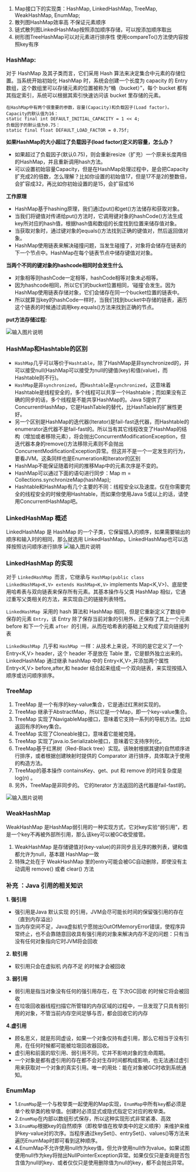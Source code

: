 

1. Map接口下的实现类：HashMap, LinkedHashMap, TreeMap, WeakHashMap, EnumMap;
1. 散列图HashMap效率高 不保证元素顺序
1. 链式散列图LinkedHashMap按照添加顺序存储，可以按添加顺序取出
1. 树形图TreeHashMap可以对元素进行排序性 使用compareTo()方法使内容按照key有序


### HashMap:

对于 HashMap 及其子类而言，它们采用 Hash 算法来决定集合中元素的存储位置。当系统开始初始化 HashMap 时，系统会创建一个长度为 capacity 的 Entry 数组，这个数组里可以存储元素的位置被称为“桶（bucket）”，每个 bucket 都有其指定索引，系统可以根据其索引快速访问该 bucket 里存储的元素。 


```
在HashMap中有两个很重要的参数，容量(Capacity)和负载因子(Load factor)。 
Capacity的默认值为16： 
static final int DEFAULT_INITIAL_CAPACITY = 1 << 4; 
负载因子的默认值为0.75： 
static final float DEFAULT_LOAD_FACTOR = 0.75f; 
```

 **如果HashMap的大小超过了负载因子(load factor)定义的容量，怎么办？** 


- 如果超过了负载因子(默认0.75)，则会重新resize（扩充）一个原来长度两倍的HashMap，并且重新调用hash方法。
- 可以设置初始容量Capacity，但是在HashMap处理过程中，是会把Capacity扩充成2的倍数，怎么理解？比如你设置的初始值17，但是17不是2的整数倍，会扩容成32，再比如你初始设置的是15，会扩容成16

 **工作原理** 
- HashMap基于hashing原理，我们通过put()和get()方法储存和获取对象。
- 当我们将键值对传递给put()方法时，它调用键对象的hashCode()方法生成key所对应的hash值，根据hash值和数组的长度找到位置来储存值对象。
- 当获取对象时，通过键对象的equals()方法找到正确的键值对，然后返回值对象。
- HashMap使用链表来解决碰撞问题，当发生碰撞了，对象将会储存在链表的下一个节点中。HashMap在每个链表节点中储存键值对对象。

 **当两个不同的键对象的hashcode相同时会发生什么** 
- 对象相等则hashCode一定相等，hashCode相等对象未必相等。
- 因为hashcode相同，所以它们的bucket位置相同，‘碰撞’会发生。因为HashMap使用链表存储对象，它们会储存在同一个bucket位置的链表中。
- 所以就算当key的hashCode一样时，当我们找到bucket中存储的链表，遍历这个链表的时候通过调用key.equals()方法来找到正确的节点。

 **put方法存储过程:** 

![输入图片说明](https://gitee.com/uploads/images/2018/0701/130652_b846afcd_1478371.png "clipboard.png")

### HashMap和Hashtable的区别
- `HashMap`几乎可以等价于`Hashtable`，除了HashMap是非synchronized的，并可以接受null(HashMap可以接受为null的键值(key)和值(value)，而Hashtable则不行)。
- `HashMap`是非`synchronized`，而`Hashtable`是`synchronized`，这意味着Hashtable是线程安全的，多个线程可以共享一个Hashtable；而如果没有正确的同步的话，多个线程是不能共享HashMap的。Java 5提供了ConcurrentHashMap，它是HashTable的替代，比HashTable的扩展性更好。
- 另一个区别是HashMap的迭代器(Iterator)是fail-fast迭代器，而Hashtable的enumerator迭代器不是fail-fast的。所以当有其它线程改变了HashMap的结构（增加或者移除元素），将会抛出ConcurrentModificationException，但迭代器本身的remove()方法移除元素则不会抛出ConcurrentModificationException异常。但这并不是一个一定发生的行为，要看JVM。这条同样也是Enumeration和Iterator的区别
- HashMap不能保证随着时间的推移Map中的元素次序是不变的。
- HashMap可以通过下面的语句进行同步：Map m = Collections.synchronizeMap(hashMap);
- Hashtable和HashMap有几个主要的不同：线程安全以及速度。仅在你需要完全的线程安全的时候使用Hashtable，而如果你使用Java 5或以上的话，请使用ConcurrentHashMap吧。


### LinkedHashMap 概述
LinkedHashMap 是 HashMap 的一个子类，它保留插入的顺序，如果需要输出的顺序和输入时的相同，那么就选用 LinkedHashMap。LinkedHashMap也可以选择按照访问顺序进行排序
![输入图片说明](https://gitee.com/uploads/images/2018/0702/124336_35931c8b_1478371.png "clipboard.png")

### LinkedHashMap 的实现
对于 `LinkedHashMap `而言，它继承与 `HashMap(public class LinkedHashMap<K,V> extends HashMap<K,V>` implements Map<K,V>)、底层使用哈希表与双向链表来保存所有元素。其基本操作与父类 HashMap 相似，它通过重写父类相关的方法，来实现自己的链接列表特性。

`LinkedHashMap `采用的 hash 算法和 HashMap 相同，但是它重新定义了数组中保存的元素 `Entry`，该 Entry 除了保存当前对象的引用外，还保存了其上一个元素 before 和下一个元素 `after `的引用，从而在哈希表的基础上又构成了双向链接列表

`LinkedHashMap `几乎和 `HashMap `一样：从技术上来说，不同的是它定义了一个 Entry<K,V> header，这个 header 不是放在 Table 里，它是额外独立出来的。LinkedHashMap 通过继承 hashMap 中的 Entry<K,V>,并添加两个属性 Entry<K,V> before,after,和 header 结合起来组成一个双向链表，来实现按插入顺序或访问顺序排序。

### TreeMap
1. TreeMap 是一个有序的key-value集合，它是通过红黑树实现的。
1. TreeMap 继承于AbstractMap，所以它是一个Map，即一个key-value集合。
1. TreeMap 实现了NavigableMap接口，意味着它支持一系列的导航方法。比如返回有序的key集合。
1. TreeMap 实现了Cloneable接口，意味着它能被克隆。
1. TreeMap 实现了java.io.Serializable接口，意味着它支持序列化。
1. TreeMap基于红黑树（Red-Black tree）实现。该映射根据其键的自然顺序进行排序，或者根据创建映射时提供的 Comparator 进行排序，具体取决于使用的构造方法。
1. TreeMap的基本操作 containsKey、get、put 和 remove 的时间复杂度是 log(n) 。
1. 另外，TreeMap是非同步的。 它的iterator 方法返回的迭代器是fail-fastl的。

![输入图片说明](https://gitee.com/uploads/images/2018/0702/124603_bc408d4b_1478371.png "clipboard.png")


### WeakHashMap 
WeakHashMap 是HashMap弱引用的一种实现方式，它对key实验“弱引用”，若是一个key不再被外部所引用，那么该key可以被GC收受接管。
1. WeakHashMap 是存储键值对(key-value)的非同步且无序的散列表，键和值都允许为null，基本跟 HashMap一致
1. 特殊之处在于 WeakHashMap 里的entry可能会被GC自动删除，即使没有主动调用 remove() 或者 clear() 方法

### 补充 ：Java 引用的相关知识

 **1. 强引用** 
- 强引用是Java 默认实现 的引用，JVM会尽可能长时间的保留强引用的存在（直到内存溢出）
- 当内存空间不足，Java虚拟机宁愿抛出OutOfMemoryError错误，使程序异常终止，也不会靠随意回收具有强引用的对象来解决内存不足的问题：只有当没有任何对象指向它时JVM将会回收

 **2. 软引用** 
- 软引用只会在虚拟机 内存不足 的时候才会被回收

 **3. 弱引用** 
- 弱引用是指当对象没有任何的强引用存在，在 下次GC回收 的时候它将会被回收
- 在垃圾回收器线程扫描它所管辖的内存区域的过程中，一旦发现了只具有弱引用的对象，不管当前内存空间足够与否，都会回收它的内存

 **4.虚引用** 
- 顾名思义，就是形同虚设，如果一个对象仅持有虚引用，那么它相当于没有引用，在任何时候都可能被垃圾回收器回收。
- 虚引用和前面的软引用、弱引用不同，它并不影响对象的生命周期。
- 一个对象是都有虚引用的存在都不会对生存时间都构成影响，也无法通过虚引用来获取对一个对象的真实引用。唯一的用处：能在对象被GC时收到系统通知。


### EnumMap
- 1.`EnumMap`是一个与枚举类一起使用的Map实现，`EnumMap`中所有`key`都必须是单个枚举类的枚举值。创建时必须显式或隐式指定它对应的枚举类。
- 2.`EnumMap`在内部以数组形式保存，所以这种实现形式非常紧凑、高效
- 3.`EnumMap`根据key的自然顺序（即枚举值在枚举类中的定义顺序）来维护来维护key-value对的次序。当程序通过keySet()、entrySet()、values()等方法来遍历EnumMap时即可看到这种顺序。
- 4.EnumMap不允许使用null作为key值，但允许使用null作为value。如果试图使用null作为key将抛出NullPointerException异常。如果仅仅只是查询是否包含值为null的key、或者仅仅只是使用删除值为null的key，都不会抛出异常。

